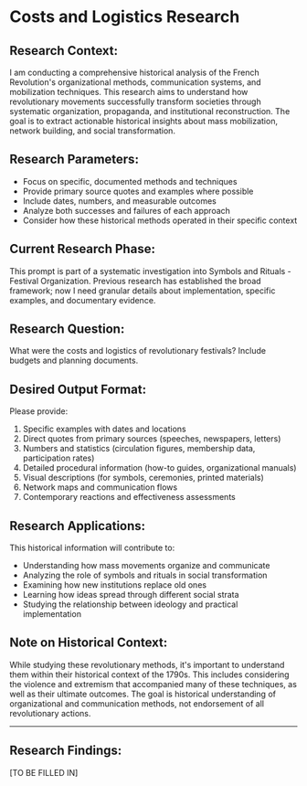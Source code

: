 # Costs and Logistics Research

## Research Context:
I am conducting a comprehensive historical analysis of the French Revolution's organizational methods, communication systems, and mobilization techniques. This research aims to understand how revolutionary movements successfully transform societies through systematic organization, propaganda, and institutional reconstruction. The goal is to extract actionable historical insights about mass mobilization, network building, and social transformation.

## Research Parameters:
- Focus on specific, documented methods and techniques
- Provide primary source quotes and examples where possible
- Include dates, numbers, and measurable outcomes
- Analyze both successes and failures of each approach
- Consider how these historical methods operated in their specific context

## Current Research Phase:
This prompt is part of a systematic investigation into Symbols and Rituals - Festival Organization. Previous research has established the broad framework; now I need granular details about implementation, specific examples, and documentary evidence.

## Research Question:
What were the costs and logistics of revolutionary festivals? Include budgets and planning documents.

## Desired Output Format:
Please provide:
1. Specific examples with dates and locations
2. Direct quotes from primary sources (speeches, newspapers, letters)
3. Numbers and statistics (circulation figures, membership data, participation rates)
4. Detailed procedural information (how-to guides, organizational manuals)
5. Visual descriptions (for symbols, ceremonies, printed materials)
6. Network maps and communication flows
7. Contemporary reactions and effectiveness assessments

## Research Applications:
This historical information will contribute to:
- Understanding how mass movements organize and communicate
- Analyzing the role of symbols and rituals in social transformation
- Examining how new institutions replace old ones
- Learning how ideas spread through different social strata
- Studying the relationship between ideology and practical implementation

## Note on Historical Context:
While studying these revolutionary methods, it's important to understand them within their historical context of the 1790s. This includes considering the violence and extremism that accompanied many of these techniques, as well as their ultimate outcomes. The goal is historical understanding of organizational and communication methods, not endorsement of all revolutionary actions.

---

## Research Findings:
[TO BE FILLED IN]
